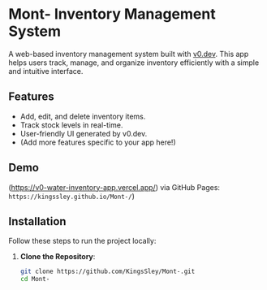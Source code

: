 # Mont- Inventory Management System

A web-based inventory management system built with [v0.dev](https://v0.dev/). This app helps users track, manage, and organize inventory efficiently with a simple and intuitive interface.

## Features
- Add, edit, and delete inventory items.
- Track stock levels in real-time.
- User-friendly UI generated by v0.dev.
- (Add more features specific to your app here!)

## Demo
(https://v0-water-inventory-app.vercel.app/) via GitHub Pages: `https://kingssley.github.io/Mont-/`)

## Installation
Follow these steps to run the project locally:

1. **Clone the Repository**:
   ```bash
   git clone https://github.com/KingsSley/Mont-.git
   cd Mont-
